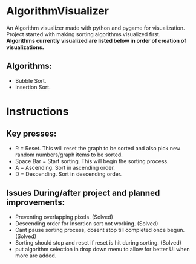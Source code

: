 # AlgorithmVisualizer
An Algorithm visualizer made with python and pygame for visualization.  Project started with making sorting algorithms visualized first.  
**Algorithms currently visualized are listed below in order of creation of visualizations.**
## Algorithms:
* Bubble Sort.  
* Insertion Sort.

# Instructions
## Key presses:
* R = Reset. This will reset the graph to be sorted and also pick new random numbers/graph items to be sorted.
* Space Bar = Start sorting. This will begin the sorting process.
* A = Ascending. Sort in ascending order.
* D = Descending. Sort in descending order.


## Issues During/after project and planned improvements:
* Preventing overlapping pixels. (Solved)
* Descending order for Insertion sort not working. (Solved)
* Cant pause sorting process, dosent stop till completed once begun. (Solved)
* Sorting should stop and reset if reset is hit during sorting. (Solved)
* put algorithm selection in drop down menu to allow for better UI when more are added.

